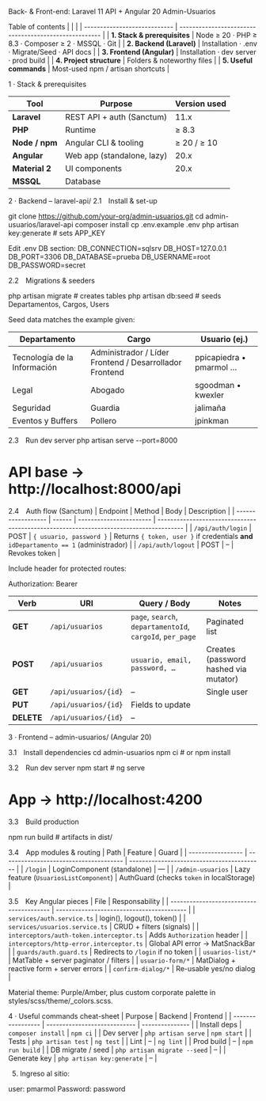 Back- & Front-end: Laravel 11 API + Angular 20 Admin-Usuarios

Table of contents
|                              |                                                       |
| ---------------------------- | ----------------------------------------------------- |
| **1. Stack & prerequisites** | Node ≥ 20 · PHP ≥ 8.3 · Composer ≥ 2 · MSSQL · Git |
| **2. Backend (Laravel)**     | Installation · .env · Migrate/Seed · API docs         |
| **3. Frontend (Angular)**    | Installation · dev server · prod build                |
| **4. Project structure**     | Folders & noteworthy files                            |
| **5. Useful commands**       | Most-used npm / artisan shortcuts                     |


1 · Stack & prerequisites

| Tool                | Purpose                    | Version used |
| ------------------- | -------------------------- | ------------ |
| **Laravel**         | REST API + auth (Sanctum)  | 11.x         |
| **PHP**             | Runtime                    | ≥ 8.3        |
| **Node / npm**      | Angular CLI & tooling      | ≥ 20 / ≥ 10  |
| **Angular**         | Web app (standalone, lazy) | 20.x         |
| **Material 2**      | UI components              | 20.x         |
| **MSSQL**| Database                   |        |

2 · Backend – laravel-api/
2.1 Install & set-up

git clone https://github.com/your-org/admin-usuarios.git
cd admin-usuarios/laravel-api
composer install
cp .env.example .env
php artisan key:generate        # sets APP_KEY

Edit .env DB section:
DB_CONNECTION=sqlsrv
DB_HOST=127.0.0.1
DB_PORT=3306
DB_DATABASE=prueba
DB_USERNAME=root
DB_PASSWORD=secret

2.2 Migrations & seeders

php artisan migrate            # creates tables
php artisan db:seed            # seeds Departamentos, Cargos, Users

Seed data matches the example given:

| Departamento                 | Cargo                                                   | Usuario (ej.)           |
| ---------------------------- | ------------------------------------------------------- | ----------------------- |
| Tecnología de la Información | Administrador / Líder Frontend / Desarrollador Frontend | ppicapiedra • pmarmol … |
| Legal                        | Abogado                                                 | sgoodman • kwexler      |
| Seguridad                    | Guardia                                                 | jalimaña                |
| Eventos y Buffers            | Pollero                                                 | jpinkman                |


2.3 Run dev server
php artisan serve --port=8000
# API base → http://localhost:8000/api

2.4 Auth flow (Sanctum)
| Endpoint           | Method | Body                    | Description                                                                            |
| ------------------ | ------ | ----------------------- | -------------------------------------------------------------------------------------- |
| `/api/auth/login`  | POST   | `{ usuario, password }` | Returns `{ token, user }` if credentials **and** `idDepartamento == 1` (administrador) |
| `/api/auth/logout` | POST   | –                       | Revokes token                                                                          |

Include header for protected routes:

Authorization: Bearer <token>

| Verb       | URI                  | Query / Body                                              | Notes                                 |
| ---------- | -------------------- | --------------------------------------------------------- | ------------------------------------- |
| **GET**    | `/api/usuarios`      | `page`, `search`, `departamentoId`, `cargoId`, `per_page` | Paginated list                        |
| **POST**   | `/api/usuarios`      | `usuario, email, password, …`                             | Creates (password hashed via mutator) |
| **GET**    | `/api/usuarios/{id}` | –                                                         | Single user                           |
| **PUT**    | `/api/usuarios/{id}` | Fields to update                                          |                                       |
| **DELETE** | `/api/usuarios/{id}` | –                                                         |                                       |


3 · Frontend – admin-usuarios/ (Angular 20)

3.1 Install dependencies
cd admin-usuarios
npm ci        # or npm install

3.2 Run dev server
npm start           # ng serve
# App → http://localhost:4200

3.3 Build production

npm run build       # artifacts in dist/

3.4 App modules & routing
| Path              | Feature                                | Guard                                      |
| ----------------- | -------------------------------------- | ------------------------------------------ |
| `/login`          | LoginComponent (standalone)            | —                                          |
| `/admin-usuarios` | Lazy feature (`UsuariosListComponent`) | AuthGuard (checks `token` in localStorage) |

3.5 Key Angular pieces
| File                                     | Responsability                            |
| ---------------------------------------- | ----------------------------------------- |
| `services/auth.service.ts`               | login(), logout(), token()                |
| `services/usuarios.service.ts`           | CRUD + filters (signals)                  |
| `interceptors/auth-token.interceptor.ts` | Adds `Authorization` header               |
| `interceptors/http-error.interceptor.ts` | Global API error → MatSnackBar            |
| `guards/auth.guard.ts`                   | Redirects to `/login` if no token         |
| `usuarios-list/*`                        | MatTable + server paginator / filters     |
| `usuario-form/*`                         | MatDialog + reactive form + server errors |
| `confirm-dialog/*`                       | Re-usable yes/no dialog                   |

Material theme: Purple/Amber, plus custom corporate palette in styles/scss/theme/_colors.scss.

4 · Useful commands cheat-sheet
| Purpose           | Backend                      | Frontend        |
| ----------------- | ---------------------------- | --------------- |
| Install deps      | `composer install`           | `npm ci`        |
| Dev server        | `php artisan serve`          | `npm start`     |
| Tests             | `php artisan test`           | `ng test`       |
| Lint              | –                            | `ng lint`       |
| Prod build        | –                            | `npm run build` |
| DB migrate / seed | `php artisan migrate --seed` | –               |
| Generate key      | `php artisan key:generate`   | –               |

5. Ingreso al sitio:

user: pmarmol
Password: password
